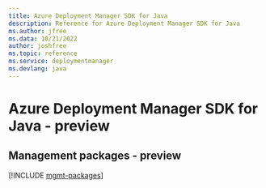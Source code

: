 ```yaml
---
title: Azure Deployment Manager SDK for Java
description: Reference for Azure Deployment Manager SDK for Java
ms.author: jfree
ms.data: 10/21/2022
author: joshfree
ms.topic: reference
ms.service: deploymentmanager
ms.devlang: java
---
```

# Azure Deployment Manager SDK for Java - preview

## Management packages - preview
[!INCLUDE [mgmt-packages](deployment-manager-mgmt-index.md)]